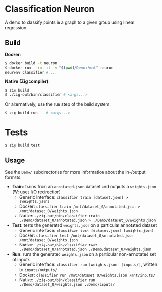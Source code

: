 
# Classification Neuron

A demo to classify points in a graph to a given group using linear regression.

## Build

**Docker**:

```bash
$ docker build -t neuron .
$ docker run --rm -it -v "$(pwd)/Demo:/mnt" neuron
neuron% classifier # ...
```

**Native (Zig compiler)**:

```bash
$ zig build
$ ./zig-out/bin/classifier # <args...>
```

Or alternatively, use the run step of the build system:

```bash
$ zig build run -- # <args...>
```

# Tests

```bash
$ zig build test
```

## Usage

See the `Demo/` subdirectories for more information about the in-/output formats.

* **Train**: trains from an `annotated.json` dataset and outputs a `weights.json` (W: uses I/O redirection)
    - Generic interface: `classifier train [dataset.json] > [weights.json]`
    - Docker: `classifier train /mnt/dataset_0/annotated.json > /mnt/dataset_0/weights.json`
    - Native: `./zig-out/bin/classifier train ./Demo/dataset_0/annotated.json > ./Demo/dataset_0/weights.json`
* **Test**: tests the generated `weights.json` on a particular annotated dataset
    - Generic interface: `classifier test [dataset.json] [weights.json]`
    - Docker: `classifier test /mnt/dataset_0/annotated.json /mnt/dataset_0/weights.json`
    - Native: `./zig-out/bin/classifier test ./Demo/dataset_0/annotated.json ./Demo/dataset_0/weights.json`
* **Run**: runs the generated `weights.json` on a particular non-annotated set of inputs
    - Generic interface: `classifier run [weights.json] [inputs/]`, written to `inputs/outputs/`
    - Docker: `classifier run /mnt/dataset_0/weights.json /mnt/inputs/`
    - Native: `./zig-out/bin/classifier run ./Demo/dataset_0/weights.json ./Demo/inputs/`
